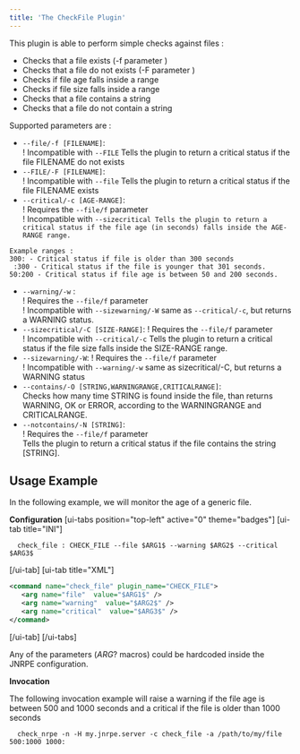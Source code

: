 ```yaml
---
title: 'The CheckFile Plugin'
---
```


This plugin is able to perform simple checks against files :

* Checks that a file exists (-f parameter )
* Checks that a file do not exists (-F parameter )
* Checks if file age falls inside a range
* Checks if file size falls inside a range
* Checks that a file contains a string
* Checks that a file do not contain a string

Supported parameters are :

* `--file/-f [FILENAME]`:  
! Incompatible with `--FILE`
Tells the plugin to return a critical status if the file FILENAME do not exists
* `--FILE/-F [FILENAME]`:  
! Incompatible with `--file`
Tells the plugin to return a critical status if the file FILENAME exists
* `--critical/-c [AGE-RANGE]`:  
! Requires the `--file/f` parameter  
! Incompatible with `--sizecritical
Tells the plugin to return a critical status if the file age (in seconds) falls inside the AGE-RANGE range.
`  
```
Example ranges :
300: - Critical status if file is older than 300 seconds
 :300 - Critical status if the file is younger that 301 seconds.
50:200 - Critical status if file age is between 50 and 200 seconds.
```
* `--warning/-w` :  
! Requires the `--file/f` parameter  
! Incompatible with `--sizewarning/-W`
same as `--critical/-c`, but returns a WARNING status.  
* `--sizecritical/-C [SIZE-RANGE]`: 
! Requires the `--file/f` parameter  
! Incompatible with `--critical/-c`
Tells the plugin to return a critical status if the file size falls inside the SIZE-RANGE range.
* `--sizewarning/-W`: 
! Requires the `--file/f` parameter  
! Incompatible with `--warning/-w`
same as sizecritical/-C, but returns a WARNING status
* `--contains/-O [STRING,WARNINGRANGE,CRITICALRANGE]`:  
Checks how many time STRING is found inside the file, than returns WARNING, OK or ERROR, according to the WARNINGRANGE and CRITICALRANGE.
* `--notcontains/-N [STRING]`:  
! Requires the `--file/f` parameter  
Tells the plugin to return a critical status if the file contains the string [STRING].

## Usage Example
In the following example, we will monitor the age of a generic file.

**Configuration**
[ui-tabs position="top-left" active="0" theme="badges"]
[ui-tab title="INI"]
```
  check_file : CHECK_FILE --file $ARG1$ --warning $ARG2$ --critical $ARG3$
```
[/ui-tab]
[ui-tab title="XML"]
```xml
<command name="check_file" plugin_name="CHECK_FILE">
   <arg name="file"  value="$ARG1$" />
   <arg name="warning"  value="$ARG2$" />
   <arg name="critical"  value="$ARG3$" />
</command>
```
[/ui-tab]
[/ui-tabs]

Any of the parameters ($ARG?$ macros) could be hardcoded inside the JNRPE configuration.

**Invocation**

The following invocation example will raise a warning if the file age is between 500 and 1000 seconds and a critical if the file is older than 1000 seconds

```
  check_nrpe -n -H my.jnrpe.server -c check_file -a /path/to/my/file 500:1000 1000:
```